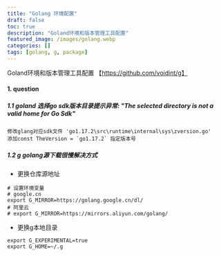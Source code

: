 ```yaml
---
title: "Golang 环境配置"
draft: false
toc: true
description: "Goland环境和版本管理工具配置"
featured_image: /images/golang.webp
categories: []
tags: [golang, g, package]
---
```

Goland环境和版本管理工具配置 【https://github.com/voidint/g】<!--more-->
#### 1. question

##### 1.1 goland 选择go sdk版本目录提示异常: "The selected directory is not a valid home for Go Sdk"

```text
修改glang对应sdk文件 'go1.17.2\src\runtime\internal\sys\zversion.go'
添加const TheVersion = `go1.17.2` 指定版本号
```

##### 1.2 g golang源下载很慢解决方式

- 更换仓库源地址

```shell
# 设置环境变量
# google.cn
export G_MIRROR=https://golang.google.cn/dl/
# 阿里云
# export G_MIRROR=https://mirrors.aliyun.com/golang/
```

- 更换g本地目录

```shell
export G_EXPERIMENTAL=true
export G_HOME=~/.g
```
